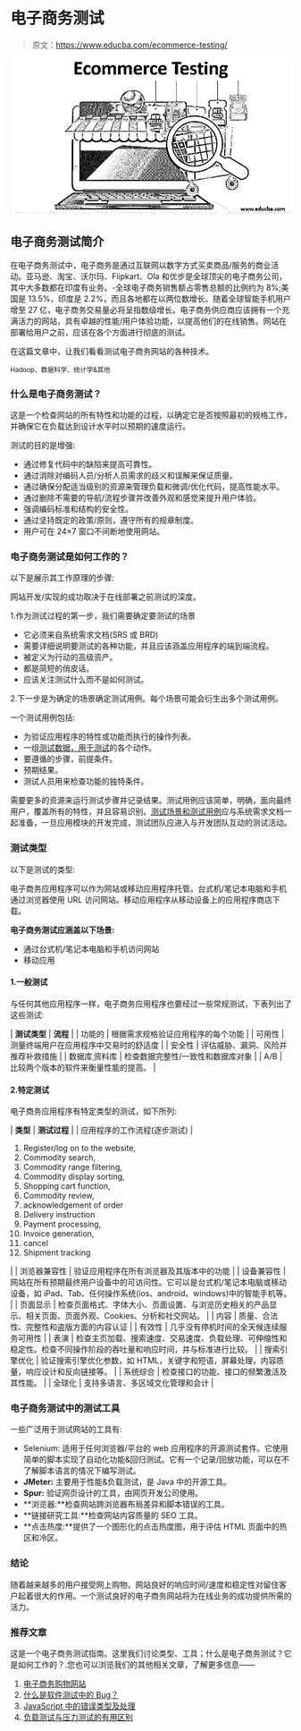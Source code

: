 # 电子商务测试

> 原文：<https://www.educba.com/ecommerce-testing/>

![ECOMMERCE TESTING](img/588d5d8de8ca5b0cd1c9ca1acfdf28cf.png)



## 电子商务测试简介

在电子商务测试中，电子商务是通过互联网以数字方式买卖商品/服务的商业活动。亚马逊、淘宝、沃尔玛、Flipkart、Ola 和优步是全球顶尖的电子商务公司，其中大多数都在印度有业务。-全球电子商务销售额占零售总额的比例约为 8%;美国是 13.5%，印度是 2.2%，而且各地都在以两位数增长。随着全球智能手机用户增至 27 亿，电子商务交易量必将呈指数级增长。电子商务供应商应该拥有一个充满活力的网站，具有卓越的性能/用户体验功能，以提高他们的在线销售。网站在部署给用户之前，应该在各个方面进行彻底的测试。

在这篇文章中，让我们看看测试电子商务网站的各种技术。

<small>Hadoop、数据科学、统计学&其他</small>

### 什么是电子商务测试？

这是一个检查网站的所有特性和功能的过程，以确定它是否按照最初的规格工作，并确保它在负载达到设计水平时以预期的速度运行。

测试的目的是增强:

*   通过修复代码中的缺陷来提高可靠性。
*   通过消除对编码人员/分析人员需求的歧义和误解来保证质量。
*   通过确保分配适当级别的资源来管理负载和微调/优化代码，提高性能水平。
*   通过删除不需要的导航/流程步骤并改善外观和感觉来提升用户体验。
*   强调编码标准和结构的安全性。
*   通过坚持既定的政策/原则，遵守所有的规章制度。
*   用户可在 24×7 窗口不间断地使用网站。

### 电子商务测试是如何工作的？

以下是展示其工作原理的步骤:

网站开发/实现的成功取决于在线部署之前测试的深度。

1.作为测试过程的第一步，我们需要确定要测试的场景

*   它必须来自系统需求文档(SRS 或 BRD)
*   需要详细说明要测试的各种功能，并且应该涵盖应用程序的端到端流程。
*   被定义为行动的高级资产。
*   都是简短的俏皮话。
*   应该关注测试什么而不是如何测试。

2.下一步是为确定的场景确定测试用例。每个场景可能会衍生出多个测试用例。

一个测试用例包括:

*   为验证应用程序的特性或功能而执行的操作列表。
*   一组[测试数据，用于测试](https://www.educba.com/test-data-generation-rules-advantages/)的各个动作。
*   要遵循的步骤，前提条件。
*   预期结果。
*   测试人员用来检查功能的独特条件。

需要更多的资源来运行测试步骤并记录结果。测试用例应该简单，明确，面向最终用户，覆盖所有的特性，并且容易识别。[测试场景和测试用例](https://www.educba.com/test-cases-vs-test-scenario/)应与系统需求文档一起准备，一旦应用模块的开发完成，测试团队应进入与开发团队互动的测试活动。

### 测试类型

以下是测试的类型:

电子商务应用程序可以作为网站或移动应用程序托管。台式机/笔记本电脑和手机通过浏览器使用 URL 访问网站。移动应用程序从移动设备上的应用程序商店下载。

**电子商务测试应涵盖以下场景:** 

*   通过台式机/笔记本电脑和手机访问网站
*   移动应用

#### 1.一般测试

与任何其他应用程序一样，电子商务应用程序也要经过一些常规测试，下表列出了这些测试:

| **测试类型** | **流程** |
| 功能的 | 根据需求规格验证应用程序的每个功能 |
| 可用性 | 测量终端用户在应用程序中交易时的舒适度 |
| 安全性 | 评估威胁、漏洞、风险并推荐补救措施 |
| 数据库ˌ资料库 | 检查数据完整性/一致性和数据库对象 |
| A/B | 比较两个版本的软件来衡量性能的提高。 |

#### 2.特定测试

电子商务应用程序有特定类型的测试，如下所列:

| **类型** | **测试过程** |
| 应用程序的工作流程(逐步测试) | 

1.  Register/log on to the website,
2.  Commodity search,
3.  Commodity range filtering,
4.  Commodity display sorting,
5.  Shopping cart function,
6.  Commodity review,
7.  acknowledgement of order
8.  Delivery instruction
9.  Payment processing,
10.  Invoice generation,
11.  cancel
12.  Shipment tracking

 |
| 浏览器兼容性 | 验证应用程序在所有浏览器及其版本中的功能 |
| 设备兼容性 | 网站在所有预期最终用户设备中的可访问性。它可以是台式机/笔记本电脑或移动设备，如 iPad、Tab、任何操作系统(ios、android、windows)中的智能手机等。 |
| 页面显示 | 检查页面格式、字体大小、页面设置、与浏览历史相关的产品显示、相关页面、页面外观、Cookies、分析和社交网站。 |
| 内容 | 质量、合法性、完整性和盗版方面的内容认证 |
| 有效性 | 几乎没有停机时间的全天候连续服务可用性 |
| 表演 | 检查主页加载、搜索速度、交易速度、负载处理、可伸缩性和稳定性。检查不同操作阶段的吞吐量和响应时间，并与标准进行比较。 |
| 搜索引擎优化 | 验证搜索引擎优化参数，如 HTML，关键字和短语，屏幕处理，内容质量，响应设计和反向链接等。 |
| 系统综合 | 检查接口的功能、接口的频繁激活及其性能。 |
| 全球化 | 支持多语言、多区域文化管理和会计 |

### 电子商务测试中的测试工具

一些广泛用于测试网站的工具有:

*   Selenium: 适用于任何浏览器/平台的 web 应用程序的开源测试套件。它使用简单的脚本实现了自动化功能&回归测试。它有一个记录/回放功能，可以在不了解脚本语言的情况下编写测试。
*   **JMeter:** 主要用于性能&负载测试，是 Java 中的开源工具。
*   **Spur:** 验证网页设计的工具，由网页开发公司使用。
*   **浏览器:**检查网站跨浏览器布局差异和脚本错误的工具。
*   **链接研究工具:**检查网站内容质量的 SEO 工具。
*   **点击热度:**提供了一个图形化的点击热度图，用于评估 HTML 页面中的热区和冷区。

### 结论

随着越来越多的用户接受网上购物，网站良好的响应时间/速度和稳定性对留住客户起着很大的作用。一个测试良好的电子商务网站将为在线业务的成功提供所需的活力。

### 推荐文章

这是一个电子商务测试指南。这里我们讨论类型、工具；什么是电子商务测试？它是如何工作的？.您也可以浏览我们的其他相关文章，了解更多信息——

1.  [电子商务购物网站](https://www.educba.com/ecommerce-shopping-websites/)
2.  [什么是软件测试中的 Bug？](https://www.educba.com/what-is-a-bug-in-software-testing/)
3.  [JavaScript 中的错误类型及处理](https://www.educba.com/errors-in-javascript/)
4.  [负载测试与压力测试的有用区别](https://www.educba.com/load-testing-vs-stress-testing/)





